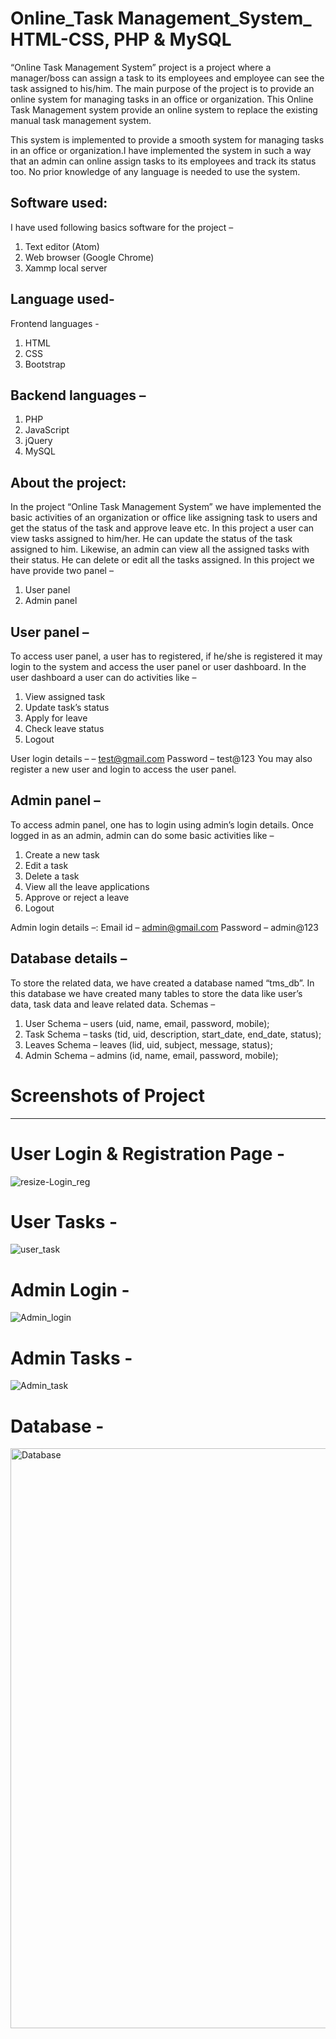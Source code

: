 # Online_Task Management_System_ HTML-CSS, PHP & MySQL

“Online Task Management System” project is a project where a manager/boss can assign a task to its employees and employee can see the task assigned to his/him. The main purpose of the project is to provide an online system for managing tasks in an office or organization. This Online Task Management system provide an online system to replace the existing manual task
management system.

This system is implemented to provide a smooth system for managing tasks in an office or organization.I have implemented the system in such a way that an admin can online assign tasks to its employees and track its status too. No prior knowledge of any language is needed to use the system. 

Software used:
----------------
I have used following basics software for the project –
1. Text editor (Atom)
2. Web browser (Google Chrome)
3. Xammp local server
   
Language used-
----------------
Frontend languages -
1. HTML
2. CSS
3. Bootstrap

Backend languages –
------------------
1. PHP
2. JavaScript
3. jQuery
4. MySQL

About the project:
----------------
In the project “Online Task Management System” we have implemented the basic activities of an organization or office like assigning task to users and get the status of the task and approve leave etc. In this project a user can view tasks assigned to him/her. He can update the status of the task assigned to him. Likewise, an admin can view all the assigned tasks with their status. He can delete or edit all the tasks assigned. In this project we have provide two panel –
1. User panel
2. Admin panel

User panel –
------------
To access user panel, a user has to registered, if he/she is registered it may login to the system and access the user panel or user dashboard. In the user dashboard a user can do activities like –
1. View assigned task
2. Update task’s status
3. Apply for leave
4. Check leave status
5. Logout

User login details –
– test@gmail.com
Password – test@123
You may also register a new user and login to access the user panel.

Admin panel –
---------------
To access admin panel, one has to login using admin’s login details. Once logged in as an admin, admin can do some basic activities like –
1. Create a new task
2. Edit a task
3. Delete a task
4. View all the leave applications
5. Approve or reject a leave
6. Logout
   
Admin login details –:
Email id – admin@gmail.com
Password – admin@123

Database details –
-----------------
To store the related data, we have created a database named “tms_db”. In this
database we have created many tables to store the data like user’s data, task
data and leave related data.
Schemas –
1. User Schema –
users (uid, name, email, password, mobile);
2. Task Schema –
tasks (tid, uid, description, start_date, end_date, status);
3. Leaves Schema –
leaves (lid, uid, subject, message, status);
4. Admin Schema –
admins (id, name, email, password, mobile);

# Screenshots of Project
----------------------------
# User Login & Registration Page -

![resize-Login_reg](https://github.com/Saurajit-Nayak/Online_Task_Management_System/assets/129572543/5b36fe69-ced2-44cf-9329-de5eedcc33d0)

# User Tasks -

![user_task](https://github.com/Saurajit-Nayak/Online_Task_Management_System/assets/129572543/852003eb-0f97-4d57-a963-65cab3b281e9)

# Admin Login -

![Admin_login](https://github.com/Saurajit-Nayak/Online_Task_Management_System/assets/129572543/4abee810-56e9-46eb-9ec8-11dfd020bd20)

# Admin Tasks -

![Admin_task](https://github.com/Saurajit-Nayak/Online_Task_Management_System/assets/129572543/f0de68b0-fea5-4ed0-918a-b79ba6143256)

# Database -

<img width="928" alt="Database" src="https://github.com/Saurajit-Nayak/Online_Task_Management_System/assets/129572543/2ea8a77e-9dbd-419e-9e6c-66534d3ce8aa">
